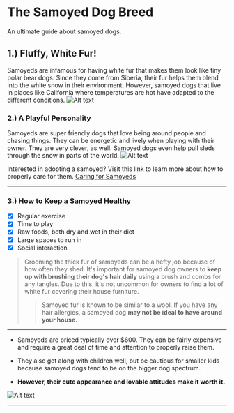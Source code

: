 # The Samoyed Dog Breed 
An ultimate guide about samoyed dogs.
  
## 1.) Fluffy, White Fur!
  
 Samoyeds are infamous for having white fur that makes them look like tiny polar bear dogs. Since they come from Siberia, their fur helps them blend into the white snow in their environment. However, samoyed dogs that live in places like California where temperatures are hot have adapted to the different conditions.
![Alt text](https://live.staticflickr.com/8196/8372646429_ddf4d84177_b.jpg)

### 2.) A Playful Personality
Samoyeds are super friendly dogs that love being around people and chasing things. They can be energetic and lively when playing with their owner. They are very clever, as well. Samoyed dogs even help pull sleds through the snow in parts of the world. 
![Alt text](https://www.publicdomainpictures.net/pictures/40000/nahled/samoyed-dog-with-ball.jpg)


Interested in adopting a samoyed? Visit this link to learn more about how to properly care for them.
[Caring for Samoyeds](https://www.pdsa.org.uk/pet-help-and-advice/looking-after-your-pet/puppies-dogs/large-dogs/samoyed#:~:text=Samoyeds%20are%20very%20active%2C%20playful,to%20keep%20their%20brains%20active./ "Caring for Samoyeds")

* * *

### 3.) How to Keep a Samoyed Healthy
 - [x] Regular exercise
 - [x] Time to play
 - [x] Raw foods, both dry and wet in their diet
 - [x] Large spaces to run in
 - [x] Social interaction

> Grooming the thick fur of samoyeds can be a hefty job because of how often they shed. It's important for samoyed dog owners to **keep up with brushing their dog's hair daily** using a brush and combs for any tangles. Due to this, it's not uncommon for owners to find a lot of white fur covering their house furniture.
>> Samoyed fur is known to be similar to a wool. If you have any hair allergies, a samoyed dog **may not be ideal to have around your house.**

* * *
+ Samoyeds are priced typically over $600. They can be fairly expensive and require a great deal of time and attention to properly raise them.

+ They also get along with children well, but be cautious for smaller kids because samoyed dogs tend to be on the bigger dog spectrum. 

+ **However, their cute appearance and lovable attitudes make it worth it.**

![Alt text](https://www.publicdomainpictures.net/pictures/40000/nahled/samoyed-dog-1362601490wNU.jpg)

* * *
